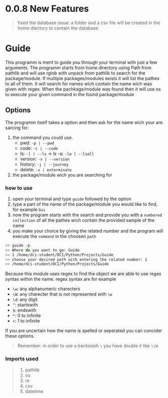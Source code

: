 # 0.0.8 New Features
> fixed the database issue: a folder and a csv file will be created in the home diectory to contain the database

# Guide

This programm is ment to guide you through your terminal with just a few arguments.
The programm starts from home directory using Path from pathlib and will use rglob with unpack from pathlib to search for the package/module.
If multiple packages/modules exists it will list the pathes to all of them.
It will search for names wich contain the name wich was given with regex.
When the pachkage/module was found then it will use os to execute your given command in the found package/module

## Options

The programm itself takes a option and then ask for the name wich your are sarcing for: 
   1. the command you could use.
      - pwd: `-p | --pwd`
      - code: `-c | --code`
      - ls: `-l | --ls` -> ls -a: `-la | --lsall`
      - version: `-v | --version`
      - history: `-j | --journey`
      - delete: `-x | exterminate`
   2. the package/module wich you are searching for 

### how to use 

1. open your terminal and type `guide` followed by the option
2. type a part of the name of the package/module you would like to find, for example `Gui`
3. now the program starts with the search and provide you with a `numbered collection` of all the pathes wich contain the provided sample of the name
4. you make your choice by giving the related number and the program will execute the `command` in the choosen `path`

```bash
>> guide -p
>> Where do you want to go: Guide
>> 1 /home/dci-student/DCI/Python/Projects/Guide
>> choose your desired path with entering the related number: 1
>> /home/dci-student/DCI/Python/Projects/Guide
```

Because this module uses regex to find the object we are able to use regex syntax within the name.
regex syntax are for example 
- `\w`: any alphanumeric charecters
- `\W`: any charecter that is not represented with `\w`
- `\d`: any digit
- `^`: startswith
- `$`: endswith
- `*`: 0 to infinite
- `+`: 1 to infinite

If you are uncertain how the name is spelled or seperated you can concider these options.
> Remember: in order to use a backslash `\` you have double it like `\\W`

### Imports used

> 1. pathlib
> 2. os
> 3. re
> 4. csv
> 5. datetime
